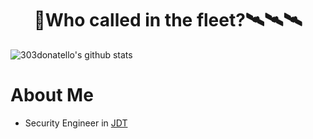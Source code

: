 <h1 align="center">📡Who called in the fleet?🛰️🛰️🛰️</h1>                                 

![303donatello's github stats](https://github-readme-stats.vercel.app/api?username=303donatello&show_icons=true&theme=radical)

# About Me
- Security Engineer in [JDT](https://www.jdt.com.cn/)




